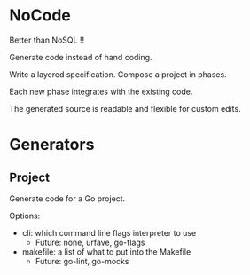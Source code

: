 # NoCode

Better than NoSQL !!

Generate code instead of hand coding.

Write a layered specification.  Compose a project in phases.

Each new phase integrates with the existing code.

The generated source is readable and flexible for custom edits.

# Generators

## Project

Generate code for a Go project.

Options:
 - cli:  which command line flags interpreter to use
   - Future:  none, urfave, go-flags
 - makefile: a list of what to put into the Makefile
   - Future:  go-lint, go-mocks